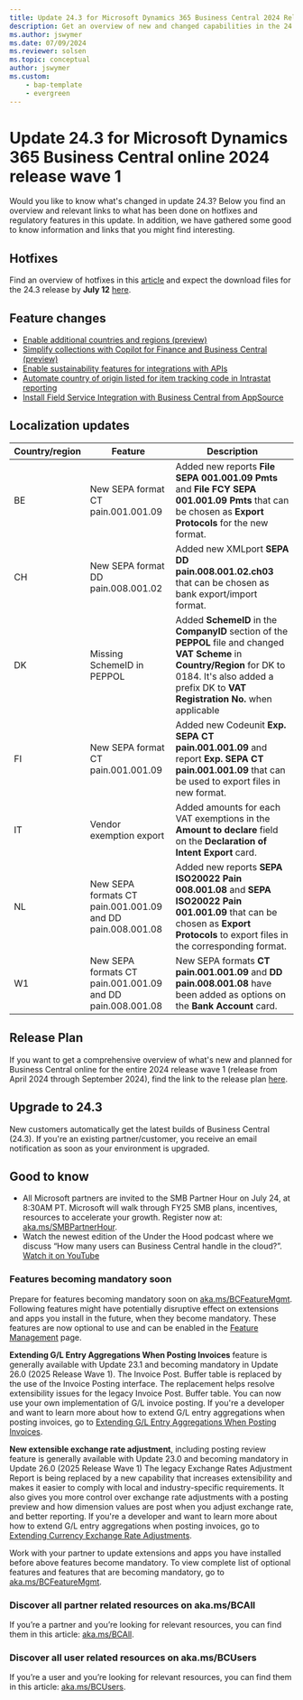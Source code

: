 ```yaml
---
title: Update 24.3 for Microsoft Dynamics 365 Business Central 2024 Release Wave 1
description: Get an overview of new and changed capabilities in the 24.3 update of Business Central online, which is part of 2024 release wave 1.
ms.author: jswymer
ms.date: 07/09/2024
ms.reviewer: solsen
ms.topic: conceptual
author: jswymer
ms.custom: 
    - bap-template
    - evergreen
---
```


# Update 24.3 for Microsoft Dynamics 365 Business Central online 2024 release wave 1

Would you like to know what's changed in update 24.3? Below you find an overview and relevant links to what has been done on hotfixes and regulatory features in this update. In addition, we have gathered some good to know information and links that you might find interesting.

## Hotfixes

Find an overview of hotfixes in this [article](https://support.microsoft.com/help/5041133) and expect the download files for the 24.3 release by **July 12** [here](https://aka.ms/BCDownload).


## Feature changes

- [Enable additional countries and regions (preview)](/dynamics365/release-plan/2024wave1/smb/dynamics365-business-central/enable-additional-countries-regions)
- [Simplify collections with Copilot for Finance and Business Central (preview)](/dynamics365/release-plan/2024wave1/smb/dynamics365-business-central/empower-collections-team-copilot-finance-business-central)
- [Enable sustainability features for integrations with APIs](/dynamics365/release-plan/2024wave1/smb/dynamics365-business-central/enable-sustainability-features-integrations-apis)
- [Automate country of origin listed for item tracking code in Intrastat reporting](/dynamics365/release-plan/2024wave1/smb/dynamics365-business-central/automate-country-origin-listed-item-tracking-code-intrastat-reporting)
- [Install Field Service Integration with Business Central from AppSource](/dynamics365/release-plan/2024wave1/smb/dynamics365-business-central/install-field-service-integration-business-central-appsource)

## Localization updates

|Country/region|Feature|Description|
|-|-|-|
|BE|New SEPA format CT pain.001.001.09|Added new reports **File SEPA 001.001.09 Pmts** and **File FCY SEPA 001.001.09 Pmts** that can be chosen as **Export Protocols** for the new format.|
|CH|New SEPA format DD pain.008.001.02|Added new XMLport **SEPA DD pain.008.001.02.ch03** that can be chosen as bank export/import format.|
|DK|Missing SchemeID in PEPPOL|Added **SchemeID** in the **CompanyID** section of the **PEPPOL** file and changed **VAT Scheme** in **Country/Region** for DK to 0184. It's also added a prefix DK to **VAT Registration No.** when applicable|
|FI|New SEPA format CT pain.001.001.09|Added new Codeunit **Exp. SEPA CT pain.001.001.09** and report **Exp. SEPA CT pain.001.001.09** that can be used to export files in new format.|
|IT|Vendor exemption export|Added amounts for each VAT exemptions in the **Amount to declare** field on the **Declaration of Intent Export** card.|
|NL|New SEPA formats CT pain.001.001.09 and DD pain.008.001.08|Added new reports **SEPA ISO20022 Pain 008.001.08** and **SEPA ISO20022 Pain 001.001.09** that can be chosen as **Export Protocols** to export files in the corresponding format.|
|W1|New SEPA formats CT pain.001.001.09 and DD pain.008.001.08|New SEPA formats **CT pain.001.001.09** and **DD pain.008.001.08** have been added as options on the **Bank Account** card.|

## Release Plan

If you want to get a comprehensive overview of what's new and planned for Business Central online for the entire 2024 release wave 1 (release from April 2024 through September 2024), find the link to the release plan [here](https://aka.ms/BCReleasePlan).

## Upgrade to 24.3

New customers automatically get the latest builds of Business Central (24.3). If you're an existing partner/customer, you receive an email notification as soon as your environment is upgraded.

## Good to know

- All Microsoft partners are invited to the SMB Partner Hour on July 24, at 8:30AM PT. Microsoft will walk through FY25 SMB plans, incentives, resources to accelerate your growth. Register now at: [aka.ms/SMBPartnerHour](https://aka.ms/SMBPartnerHour).
- Watch the newest edition of the Under the Hood podcast where we discuss “How many users can Business Central handle in the cloud?”. [Watch it on YouTube](https://youtu.be/snVsG69X-kw?si=D19Eg9fo1qdVMtW8)

### Features becoming mandatory soon

Prepare for features becoming mandatory soon on [aka.ms/BCFeatureMgmt](https://aka.ms/BCFeatureMgmt).
Following features might have potentially disruptive effect on extensions and apps you install in the future, when they become mandatory. These features are now optional to use and can be enabled in the [Feature Management](https://dynamics.microsoft.com/en-us/business-central/signin/?ru=https%3A%2F%2Fbusinesscentral.dynamics.com%2F%3Fpage%3D2610%26noSignUpCheck%3D1) page. 

**Extending G/L Entry Aggregations When Posting Invoices** feature is generally available with Update 23.1 and becoming mandatory in Update 26.0 (2025 Release Wave 1). The Invoice Post. Buffer table is replaced by the use of the Invoice Posting interface. The replacement helps resolve extensibility issues for the legacy Invoice Post. Buffer table. You can now use your own implementation of G/L invoice posting. If you're a developer and want to learn more about how to extend G/L entry aggregations when posting invoices, go to [Extending G/L Entry Aggregations When Posting Invoices](/dynamics365/business-central/dev-itpro/developer/devenv-invoice-posting-example).

**New extensible exchange rate adjustment**, including posting review feature is generally available with Update 23.0 and becoming mandatory in Update 26.0 (2025 Release Wave 1) The legacy Exchange Rates Adjustment Report is being replaced by a new capability that increases extensibility and makes it easier to comply with local and industry-specific requirements. It also gives you more control over exchange rate adjustments with a posting preview and how dimension values are post when you adjust exchange rate, and better reporting. 
If you're a developer and want to learn more about how to extend G/L entry aggregations when posting invoices, go to [Extending Currency Exchange Rate Adjustments](/dynamics365/business-central/dev-itpro/developer/devenv-extend-exchange-rates).

Work with your partner to update extensions and apps you have installed before above features become mandatory. To view complete list of optional features and features that are becoming mandatory, go to [aka.ms/BCFeatureMgmt](https://aka.ms/BCFeatureMgmt).

### Discover all partner related resources on aka.ms/BCAll

If you’re a partner and you’re looking for relevant resources, you can find them in this article: [aka.ms/BCAll](https://aka.ms/BCAll).

### Discover all user related resources on aka.ms/BCUsers

If you’re a user and you’re looking for relevant resources, you can find them in this article: [aka.ms/BCUsers](https://aka.ms/BCUsers).  
